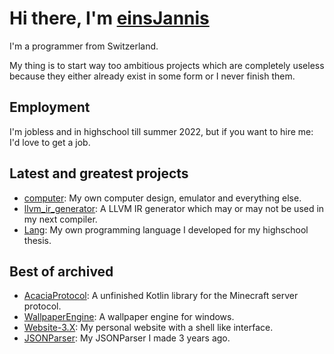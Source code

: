 # Hi there, I'm [einsJannis](https://einsjannis.dev)

I'm a programmer from Switzerland.

My thing is to start way too ambitious projects which are completely useless because they either already exist in some form or I never finish them.

## Employment

I'm jobless and in highschool till summer 2022, but if you want to hire me: I'd love to get a job.

## Latest and greatest projects

 - [computer](https://github.com/einsJannis/computer): My own computer design, emulator and everything else.
 - [llvm_ir_generator](https://github.com/einsJannis/llvm_ir_generator): A LLVM IR generator which may or may not be used in my next compiler.
 - [Lang](https://github.com/einsJannis/Lang): My own programming language I developed for my highschool thesis.

## Best of archived

 - [AcaciaProtocol](https://github.com/einsJannis/AcaciaProtocol): A unfinished Kotlin library for the Minecraft server protocol.
 - [WallpaperEngine](https://github.com/einsJannis/WallpaperEngine): A wallpaper engine for windows.
 - [Website-3.X](https://github.com/einsJannis/Website-3.X): My personal website with a shell like interface.
 - [JSONParser](https://github.com/einsJannis/JSONParser): My JSONParser I made 3 years ago.

